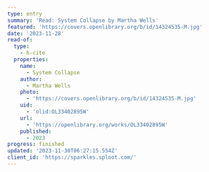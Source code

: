 ```yaml
---
type: entry
summary: 'Read: System Collapse by Martha Wells'
featured: 'https://covers.openlibrary.org/b/id/14324535-M.jpg'
date: '2023-11-28'
read-of:
  type:
    - h-cite
  properties:
    name:
      - System Collapse
    author:
      - Martha Wells
    photo:
      - 'https://covers.openlibrary.org/b/id/14324535-M.jpg'
    uid:
      - 'olid:OL33402895W'
    url:
      - 'https://openlibrary.org/works/OL33402895W'
    published:
      - 2023
progress: finished
updated: '2023-11-30T06:27:15.554Z'
client_id: 'https://sparkles.sploot.com/'
---
```


